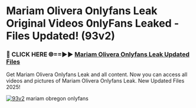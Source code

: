 # Mariam Olivera Onlyfans Leak Original Videos 0nlyFans Leaked - Files Updated! (93v2)

<h3>🔴 CLICK HERE 🌐==►► <a href="https://tinyurl.com/ms9xzufz" rel="nofollow">Mariam Olivera Onlyfans Leak Updated Files</a></h3>

Get Mariam Olivera Onlyfans Leak and all content. Now you can access all videos and pictures of Mariam Olivera Onlyfans Leak. New Updated Files 2025!

[![93v2](https://i.imgur.com/PQ7UWWw.gif)](https://tinyurl.com/ms9xzufz)
mariam obregon onlyfans
